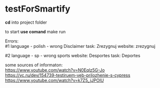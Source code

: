 # testForSmartify

**cd** into project folder

to start
**use comand** make run



Errors: <br />
#1
language - polish - wrong Disclaimer 
task:    Zrezygnuj
website: zrezygnuj

#2
language - sp - wrong sports
website: Desportes
task:    Deportes


 
some sources of informaton: <br />
https://www.youtube.com/watch?v=N0Eqlz5G-Jo <br />
https://vc.ru/dev/154739-testiruem-veb-prilozhenie-s-cypress <br />
https://www.youtube.com/watch?v=k7Z5_jJPOlU



